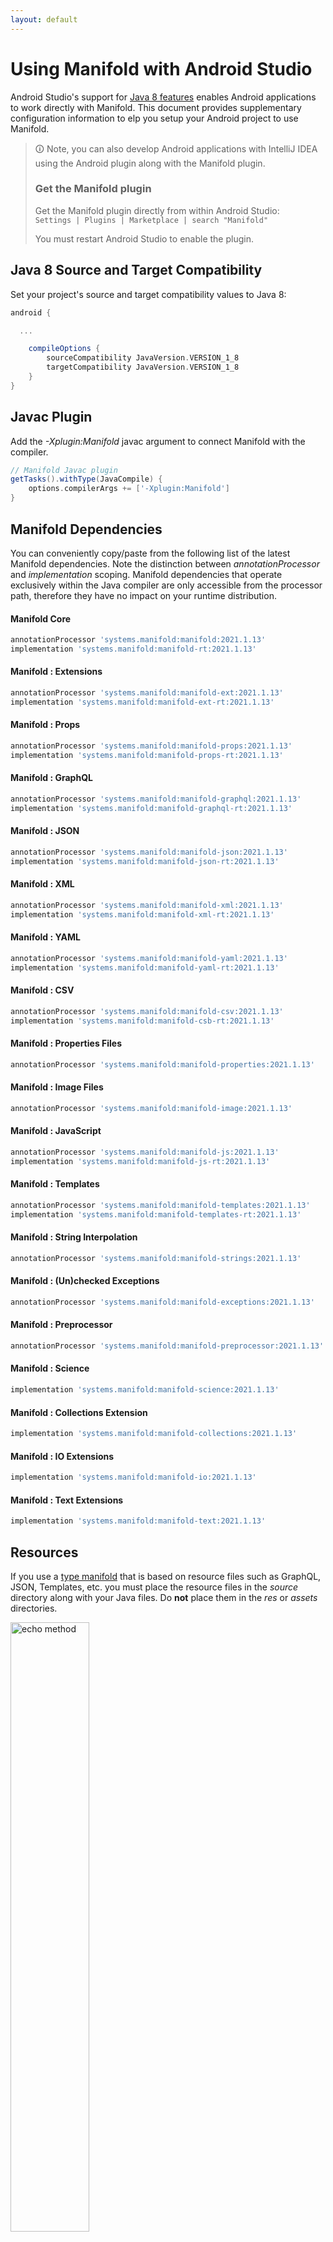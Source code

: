 ```yaml
---
layout: default
---
```


# Using Manifold with Android Studio

Android Studio's support for [Java 8 features](https://developer.android.com/studio/write/java8-support.html) enables
Android applications to work directly with Manifold. This document provides supplementary configuration information to
elp you setup your Android project to use Manifold.

>🛈 Note, you can also develop Android applications with IntelliJ IDEA using the Android plugin along with the Manifold
>plugin. 
>
>### Get the Manifold plugin
>Get the Manifold plugin directly from within Android Studio:
><br>
>`Settings | Plugins | Marketplace | search "Manifold"`
><br>
> 
>You must restart Android Studio to enable the plugin. 
 
## Java 8 Source and Target Compatibility 
Set your project's source and target compatibility values to Java 8:

```groovy
android {

  ...

    compileOptions {
        sourceCompatibility JavaVersion.VERSION_1_8
        targetCompatibility JavaVersion.VERSION_1_8
    }
}
```

## Javac Plugin
Add the *-Xplugin:Manifold* javac argument to connect Manifold with the compiler.

```groovy
// Manifold Javac plugin
getTasks().withType(JavaCompile) {
    options.compilerArgs += ['-Xplugin:Manifold']
}
```    

## Manifold Dependencies
You can conveniently copy/paste from the following list of the latest Manifold dependencies. Note the distinction
between *annotationProcessor* and *implementation* scoping. Manifold dependencies that operate exclusively within the
Java compiler are only accessible from the processor path, therefore they have no impact on your runtime distribution.

#### Manifold Core
```groovy
annotationProcessor 'systems.manifold:manifold:2021.1.13'
implementation 'systems.manifold:manifold-rt:2021.1.13'
```
#### Manifold : Extensions
```groovy
annotationProcessor 'systems.manifold:manifold-ext:2021.1.13'
implementation 'systems.manifold:manifold-ext-rt:2021.1.13'
```
#### Manifold : Props
```groovy
annotationProcessor 'systems.manifold:manifold-props:2021.1.13'
implementation 'systems.manifold:manifold-props-rt:2021.1.13'
```
#### Manifold : GraphQL
```groovy
annotationProcessor 'systems.manifold:manifold-graphql:2021.1.13'
implementation 'systems.manifold:manifold-graphql-rt:2021.1.13'
```
#### Manifold : JSON
```groovy
annotationProcessor 'systems.manifold:manifold-json:2021.1.13'
implementation 'systems.manifold:manifold-json-rt:2021.1.13'
```
#### Manifold : XML
```groovy
annotationProcessor 'systems.manifold:manifold-xml:2021.1.13'
implementation 'systems.manifold:manifold-xml-rt:2021.1.13'
```
#### Manifold : YAML
```groovy
annotationProcessor 'systems.manifold:manifold-yaml:2021.1.13'
implementation 'systems.manifold:manifold-yaml-rt:2021.1.13'
```
#### Manifold : CSV
```groovy
annotationProcessor 'systems.manifold:manifold-csv:2021.1.13'
implementation 'systems.manifold:manifold-csb-rt:2021.1.13'
```
#### Manifold : Properties Files
```groovy
annotationProcessor 'systems.manifold:manifold-properties:2021.1.13'
```
#### Manifold : Image Files
```groovy
annotationProcessor 'systems.manifold:manifold-image:2021.1.13'
```
#### Manifold : JavaScript
```groovy
annotationProcessor 'systems.manifold:manifold-js:2021.1.13'
implementation 'systems.manifold:manifold-js-rt:2021.1.13'
```
#### Manifold : Templates
```groovy
annotationProcessor 'systems.manifold:manifold-templates:2021.1.13'
implementation 'systems.manifold:manifold-templates-rt:2021.1.13'
```
#### Manifold : String Interpolation
```groovy
annotationProcessor 'systems.manifold:manifold-strings:2021.1.13'
```
#### Manifold : (Un)checked Exceptions
```groovy
annotationProcessor 'systems.manifold:manifold-exceptions:2021.1.13'
```
#### Manifold : Preprocessor
```groovy
annotationProcessor 'systems.manifold:manifold-preprocessor:2021.1.13'
```
#### Manifold : Science
```groovy
implementation 'systems.manifold:manifold-science:2021.1.13'
```
#### Manifold : Collections Extension
```groovy
implementation 'systems.manifold:manifold-collections:2021.1.13'
```
#### Manifold : IO Extensions
```groovy
implementation 'systems.manifold:manifold-io:2021.1.13'
```
#### Manifold : Text Extensions
```groovy
implementation 'systems.manifold:manifold-text:2021.1.13'
```

## Resources

If you use a [type manifold](https://github.com/manifold-systems/manifold/tree/master/manifold-core-parent/manifold#the-big-picture)
that is based on resource files such as GraphQL, JSON, Templates, etc. you must place the resource files in the 
*source* directory along with your Java files.  Do **not** place them in the *res* or *assets* directories.
 
<p><img src="http://manifold.systems/images/android_resources.png" alt="echo method" width="50%" height="50%"/></p> 

